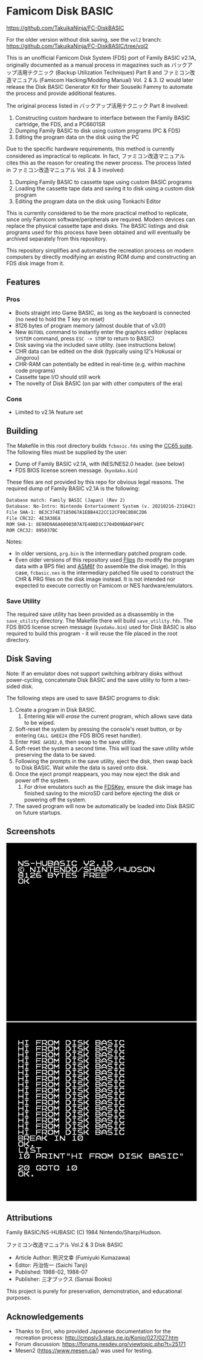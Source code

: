 # Famicom Disk BASIC

https://github.com/TakuikaNinja/FC-DiskBASIC

For the older version without disk saving, see the `vol2` branch: https://github.com/TakuikaNinja/FC-DiskBASIC/tree/vol2

This is an unofficial Famicom Disk System (FDS) port of Family BASIC v2.1A, originally documented as a manual process in magazines such as バックアップ活用テクニック (Backup Utilization Techniques) Part 8 and ファミコン改造マニュアル (Famicom Hacking/Modding Manual) Vol. 2 & 3. I2 would later release the Disk BASIC Generator Kit for their Souseiki Fammy to automate the process and provide additional features.

The original process listed in バックアップ活用テクニック Part 8 involved:
1. Constructing custom hardware to interface between the Family BASIC cartridge, the FDS, and a PC6601SR
2. Dumping Family BASIC to disk using custom programs (PC & FDS)
3. Editing the program data on the disk using the PC

Due to the specific hardware requirements, this method is currently considered as impractical to replicate. In fact, ファミコン改造マニュアル cites this as the reason for creating the newer process. The process listed in ファミコン改造マニュアル Vol. 2 & 3 involved:
1. Dumping Family BASIC to cassette tape using custom BASIC programs
2. Loading the cassette tape data and saving it to disk using a custom disk program
3. Editing the program data on the disk using Tonkachi Editor

This is currently considered to be the more practical method to replicate, since only Famicom software/peripherals are required. Modern devices can replace the physical cassette tape and disks. The BASIC listings and disk programs used for this process have been obtained and will eventually be archived separately from this repository.

This repository simplifies and automates the recreation process on modern computers by directly modifying an existing ROM dump and constructing an FDS disk image from it.

## Features

### Pros

- Boots straight into Game BASIC, as long as the keyboard is connected (no need to hold the T key on reset)
- 8126 bytes of program memory (almost double that of v3.0!)
- New `BGTOOL` command to instantly enter the graphics editor (replaces `SYSTEM` command, press `ESC -> STOP` to return to BASIC)
- Disk saving via the included save utility. (see instructions below)
- CHR data can be edited on the disk (typically using I2's Hokusai or Jingorou)
- CHR-RAM can potentially be edited in real-time (e.g. within machine code programs)
- Cassette tape I/O should still work
- The novelty of Disk BASIC (on par with other computers of the era)

### Cons

- Limited to v2.1A feature set

## Building

The Makefile in this root directory builds `fcbasic.fds` using the [CC65 suite](https://cc65.github.io/). The following files must be supplied by the user: 
- Dump of Family BASIC v2.1A, with iNES/NES2.0 header. (see below)
- FDS BIOS license screen message. (`kyodaku.bin`)

These files are not provided by this repo for obvious legal reasons. The required dump of Family BASIC v2.1A is the following: 

```
Database match: Family BASIC (Japan) (Rev 2)
Database: No-Intro: Nintendo Entertainment System (v. 20210216-231042)
File SHA-1: 0E3C374E7185067A1EBB4422CC12CF08C8D8C2D6
File CRC32: 4E3A38EA
ROM SHA-1: 8E90D9A6A6090307A7E408D1C1704D09BA8F94FC
ROM CRC32: 895037BC
```

Notes:
- In older versions, `prg.bin` is the intermediary patched program code.
- Even older versions of this repository used [Flips](https://github.com/Alcaro/Flips) (to modify the program data with a BPS file) and [ASM6f](https://github.com/freem/asm6f) (to assemble the disk image). In this case, `fcbasic.nes` is the intermediary patched file used to construct the CHR & PRG files on the disk image instead. It is not intended nor expected to execute correctly on Famicom or NES hardware/emulators.

### Save Utility

The required save utility has been provided as a disassembly in the `save_utility` directory. The Makefile there will build `save_utility.fds`. The FDS BIOS license screen message (`kyodaku.bin`) used for Disk BASIC is also required to build this program - it will reuse the file placed in the root directory.

## Disk Saving

Note: If an emulator does not support switching arbitrary disks without power-cycling, concatenate Disk BASIC and the save utility to form a two-sided disk.

The following steps are used to save BASIC programs to disk:
1. Create a program in Disk BASIC. 
    1. Entering `NEW` will *erase* the current program, which allows save data to be wiped.
2. Soft-reset the system by pressing the console's reset button, or by entering `CALL &HEE24` (the FDS BIOS reset handler).
3. Enter `POKE &H102,0`, then swap to the save utility.
4. Soft-reset the system a second time. This will load the save utility while preserving the data to be saved.
5. Following the prompts in the save utility, eject the disk, then swap back to Disk BASIC. Wait while the data is saved onto disk.
6. Once the eject prompt reappears, you may now eject the disk and power off the system.
    1. For drive emulators such as the [FDSKey](https://github.com/ClusterM/fdskey), ensure the disk image has finished saving to the microSD card before ejecting the disk or powering off the system.
7. The saved program will now be automatically be loaded into Disk BASIC on future startups.

## Screenshots

![Startup screen](/img/fcbasic_000.png)
![Example program](/img/fcbasic_001.png)

## Attributions

Family BASIC/NS-HUBASIC (C) 1984 Nintendo/Sharp/Hudson. 

ファミコン改造マニュアル Vol.2 & 3 Disk BASIC
- Article Author: 熊沢文幸 (Fumiyuki Kumazawa)
- Editor: 丹治佐一 (Saichi Tanji)
- Published: 1988-02, 1988-07
- Publisher: 三才ブックス (Sansai Books)

This project is purely for preservation, demonstration, and educational purposes.

## Acknowledgements

- Thanks to Enri, who provided Japanese documentation for the recreation process: http://cmpslv3.stars.ne.jp/Konjo/027/027.htm
- Forum discussion: https://forums.nesdev.org/viewtopic.php?t=25171
- Mesen2 (https://www.mesen.ca/) was used for testing.

